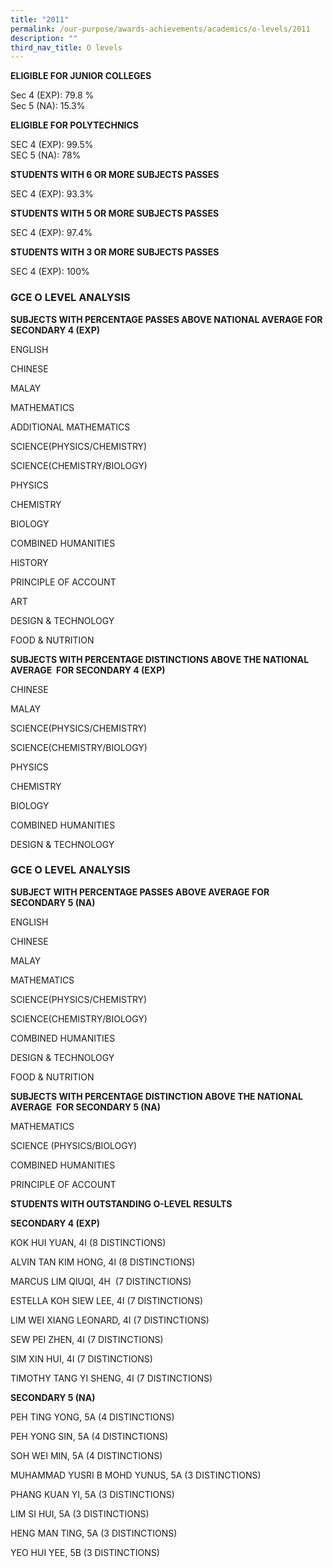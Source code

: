 ```yaml
---
title: "2011"
permalink: /our-purpose/awards-achievements/academics/o-levels/2011
description: ""
third_nav_title: O levels
---
```

**ELIGIBLE FOR JUNIOR COLLEGES**

Sec 4 (EXP): 79.8 %<br>
Sec 5 (NA): 15.3%

**ELIGIBLE FOR POLYTECHNICS**

SEC 4 (EXP): 99.5%<br>
SEC 5 (NA): 78%

  

**STUDENTS WITH 6 OR MORE SUBJECTS PASSES** 

SEC 4 (EXP): 93.3%

  

**STUDENTS WITH 5 OR MORE SUBJECTS PASSES**

SEC 4 (EXP): 97.4%

  

**STUDENTS WITH 3 OR MORE SUBJECTS PASSES**

SEC 4 (EXP): 100%


### GCE O LEVEL ANALYSIS 

**SUBJECTS WITH PERCENTAGE PASSES ABOVE NATIONAL AVERAGE FOR SECONDARY 4 (EXP)**

ENGLISH

CHINESE

MALAY

MATHEMATICS

ADDITIONAL MATHEMATICS

SCIENCE(PHYSICS/CHEMISTRY)

SCIENCE(CHEMISTRY/BIOLOGY)

PHYSICS

CHEMISTRY

BIOLOGY

COMBINED HUMANITIES

HISTORY

PRINCIPLE OF ACCOUNT

ART

DESIGN & TECHNOLOGY

FOOD & NUTRITION

  

**SUBJECTS WITH PERCENTAGE DISTINCTIONS ABOVE THE NATIONAL AVERAGE  FOR SECONDARY 4 (EXP)**

CHINESE

MALAY

SCIENCE(PHYSICS/CHEMISTRY)

SCIENCE(CHEMISTRY/BIOLOGY)

PHYSICS

CHEMISTRY

BIOLOGY

COMBINED HUMANITIES

DESIGN & TECHNOLOGY

### GCE O LEVEL ANALYSIS

**SUBJECT WITH PERCENTAGE PASSES ABOVE AVERAGE FOR SECONDARY 5 (NA)**

ENGLISH

CHINESE

MALAY

MATHEMATICS

SCIENCE(PHYSICS/CHEMISTRY)

SCIENCE(CHEMISTRY/BIOLOGY)

COMBINED HUMANITIES

DESIGN & TECHNOLOGY

FOOD & NUTRITION

  

**SUBJECTS WITH PERCENTAGE DISTINCTION ABOVE THE NATIONAL AVERAGE  FOR SECONDARY 5 (NA)**

MATHEMATICS

SCIENCE (PHYSICS/BIOLOGY)

COMBINED HUMANITIES

PRINCIPLE OF ACCOUNT

  

  

**STUDENTS WITH OUTSTANDING O-LEVEL RESULTS**

**SECONDARY 4 (EXP)**

KOK HUI YUAN, 4I (8 DISTINCTIONS)

ALVIN TAN KIM HONG, 4I (8 DISTINCTIONS)

MARCUS LIM QIUQI, 4H  (7 DISTINCTIONS)

ESTELLA KOH SIEW LEE, 4I (7 DISTINCTIONS)

LIM WEI XIANG LEONARD, 4I (7 DISTINCTIONS)

SEW PEI ZHEN, 4I (7 DISTINCTIONS)

SIM XIN HUI, 4I (7 DISTINCTIONS)

TIMOTHY TANG YI SHENG, 4I (7 DISTINCTIONS)

  

**SECONDARY 5 (NA)**

PEH TING YONG, 5A (4 DISTINCTIONS)

PEH YONG SIN, 5A (4 DISTINCTIONS)

SOH WEI MIN, 5A (4 DISTINCTIONS)

MUHAMMAD YUSRI B MOHD YUNUS, 5A (3 DISTINCTIONS)

PHANG KUAN YI, 5A (3 DISTINCTIONS)

LIM SI HUI, 5A (3 DISTINCTIONS)

HENG MAN TING, 5A (3 DISTINCTIONS) 

YEO HUI YEE, 5B (3 DISTINCTIONS)